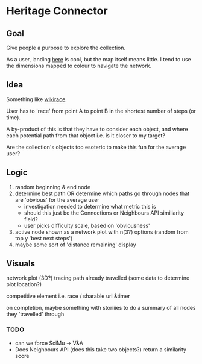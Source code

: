 # Heritage Connector

## Goal
Give people a purpose to explore the collection.

As a user, landing [here](https://thesciencemuseum.github.io/heritage-connector-demos/3_visualisation/index.html#) is cool, but the map itself means little. I tend to use the dimensions mapped to colour to navigate the network.

## Idea
Something like [wikirace](https://en.wikipedia.org/wiki/Wikipedia:Wiki_Game).

User has to 'race' from point A to point B in the shortest number of steps (or time).

A by-product of this is that they have to consider each object, and where each potential path from that object i.e. is it closer to my target?

Are the collection's objects too esoteric to make this fun for the average user?

## Logic
1. random beginning & end node
1. determine best path OR determine which paths go through nodes that are 'obvious' for the average user
    * investigation needed to determine what metric this is
    * should this just be the Connections or Neighbours API similiarity field?
    * user picks difficulty scale, based on 'obviousness'
1. active node shown as a network plot with n(3?) options (random from top y 'best next steps')
1. maybe some sort of 'distance remaining' display

## Visuals
network plot (3D?) tracing path already travelled (some data to determine plot location?)

competitive element i.e. race / sharable url &timer

on completion, maybe something with storiiies to do a summary of all nodes they 'travelled' through

### TODO
- can we force SciMu -> V&A
- Does Neighbours API (does this take two objects?) return a similarity score
